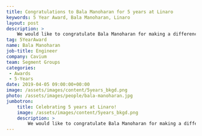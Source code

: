```yaml
---
title: Congratulations to Bala Manoharan for 5 years at Linaro
keywords: 5 Year Award, Bala Manoharan, Linaro
layout: post
description: >
    We would like to congratulate Bala Manoharan for making a difference in open source with Linaro for 5 years.
tag: 5YearAward
name: Bala Manoharan
job-title: Engineer
company: Cavium
team: Segment Groups
categories:
 - Awards
 - 5-Years
date: 2019-04-05 09:00:00+00:00
image: /assets/images/content/5years_bkgd.png
photo: /assets/images/people/bala-manoharan.jpg
jumbotron:
    title: Celebrating 5 years at Linaro!
    image: /assets/images/content/5years_bkgd.png
    description: >
        We would like to congratulate Bala Manoharan for making a difference in open source with Linaro for 5 years.
---
```

